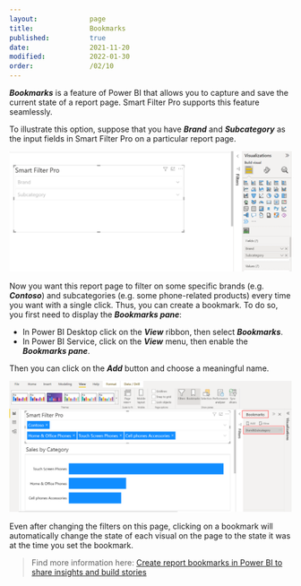 ```yaml
---
layout:             page
title:              Bookmarks
published:          true
date:               2021-11-20
modified:           2022-01-30 
order:              /02/10
---
```


***Bookmarks*** is a feature of Power BI that allows you to capture and save the current state of a report page. Smart Filter Pro supports this feature seamlessly.   

To illustrate this option, suppose that you have ***Brand*** and ***Subcategory*** as the input fields in Smart Filter Pro on a particular report page.   

<img src="images/bookmark-1.png" width="750">    

Now you want this report page to filter on some specific brands (e.g. ***Contoso***) and subcategories (e.g. some phone-related products) every time you want with a single click. Thus, you can create a bookmark. 
To do so, you first need to display the ***Bookmarks pane***:
- In Power BI Desktop click on the ***View*** ribbon, then select ***Bookmarks***.
- In Power BI Service, click on the ***View*** menu, then enable the ***Bookmarks pane***.

Then you can click on the ***Add*** button and choose a meaningful name.

<img src="images/bookmark-2.png" width="850">   

Even after changing the filters on this page, clicking on a bookmark will automatically change the state of each visual on the page to the state it was at the time you set the bookmark. 

> Find more information here: [Create report bookmarks in Power BI to share insights and build stories](https://docs.microsoft.com/en-us/power-bi/create-reports/desktop-bookmarks)